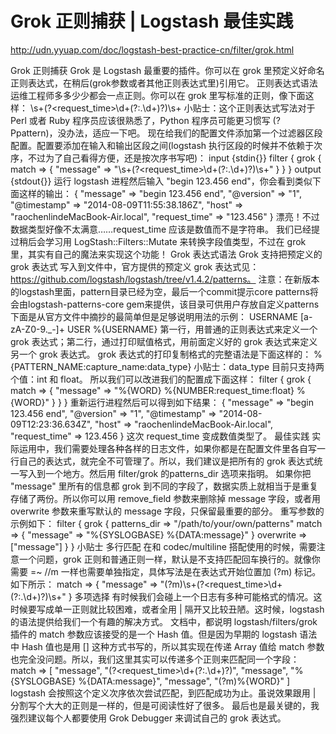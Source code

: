 

# Grok 正则捕获 | Logstash 最佳实践
 http://udn.yyuap.com/doc/logstash-best-practice-cn/filter/grok.html

Grok 正则捕获
Grok 是 Logstash 最重要的插件。你可以在 grok 里预定义好命名正则表达式，在稍后(grok参数或者其他正则表达式里)引用它。
正则表达式语法
运维工程师多多少少都会一点正则。你可以在 grok 里写标准的正则，像下面这样：
\s+(?<request_time>\d+(?:\.\d+)?)\s+
小贴士：这个正则表达式写法对于 Perl 或者 Ruby 程序员应该很熟悉了，Python 程序员可能更习惯写 (?P<name>pattern)，没办法，适应一下吧。
现在给我们的配置文件添加第一个过滤器区段配置。配置要添加在输入和输出区段之间(logstash 执行区段的时候并不依赖于次序，不过为了自己看得方便，还是按次序书写吧)：
input {stdin{}}
filter {
    grok {
        match => {
            "message" => "\s+(?<request_time>\d+(?:\.\d+)?)\s+"
        }
    }
}
output {stdout{}}
运行 logstash 进程然后输入 "begin 123.456 end"，你会看到类似下面这样的输出：
{
         "message" => "begin 123.456 end",
        "@version" => "1",
      "@timestamp" => "2014-08-09T11:55:38.186Z",
            "host" => "raochenlindeMacBook-Air.local",
    "request_time" => "123.456"
}
漂亮！不过数据类型好像不太满意……request_time 应该是数值而不是字符串。
我们已经提过稍后会学习用 LogStash::Filters::Mutate 来转换字段值类型，不过在 grok 里，其实有自己的魔法来实现这个功能！
Grok 表达式语法
Grok 支持把预定义的 grok 表达式 写入到文件中，官方提供的预定义 grok 表达式见：https://github.com/logstash/logstash/tree/v1.4.2/patterns。
注意：在新版本的logstash里面，pattern目录已经为空，最后一个commit提示core patterns将会由logstash-patterns-core gem来提供，该目录可供用户存放自定义patterns
下面是从官方文件中摘抄的最简单但是足够说明用法的示例：
USERNAME [a-zA-Z0-9._-]+
USER %{USERNAME}
第一行，用普通的正则表达式来定义一个 grok 表达式；第二行，通过打印赋值格式，用前面定义好的 grok 表达式来定义另一个 grok 表达式。
grok 表达式的打印复制格式的完整语法是下面这样的：
%{PATTERN_NAME:capture_name:data_type}
小贴士：data_type 目前只支持两个值：int 和 float。
所以我们可以改进我们的配置成下面这样：
filter {
    grok {
        match => {
            "message" => "%{WORD} %{NUMBER:request_time:float} %{WORD}"
        }
    }
}
重新运行进程然后可以得到如下结果：
{
         "message" => "begin 123.456 end",
        "@version" => "1",
      "@timestamp" => "2014-08-09T12:23:36.634Z",
            "host" => "raochenlindeMacBook-Air.local",
    "request_time" => 123.456
}
这次 request_time 变成数值类型了。
最佳实践
实际运用中，我们需要处理各种各样的日志文件，如果你都是在配置文件里各自写一行自己的表达式，就完全不可管理了。所以，我们建议是把所有的 grok 表达式统一写入到一个地方。然后用 filter/grok 的patterns_dir 选项来指明。
如果你把 "message" 里所有的信息都 grok 到不同的字段了，数据实质上就相当于是重复存储了两份。所以你可以用 remove_field 参数来删除掉 message 字段，或者用 overwrite 参数来重写默认的 message 字段，只保留最重要的部分。
重写参数的示例如下：
filter {
    grok {
        patterns_dir => "/path/to/your/own/patterns"
        match => {
            "message" => "%{SYSLOGBASE} %{DATA:message}"
        }
        overwrite => ["message"]
    }
}
小贴士
多行匹配
在和 codec/multiline 搭配使用的时候，需要注意一个问题，grok 正则和普通正则一样，默认是不支持匹配回车换行的。就像你需要 =~ //m 一样也需要单独指定，具体写法是在表达式开始位置加 (?m) 标记。如下所示：
match => {
    "message" => "(?m)\s+(?<request_time>\d+(?:\.\d+)?)\s+"
}
多项选择
有时候我们会碰上一个日志有多种可能格式的情况。这时候要写成单一正则就比较困难，或者全用 | 隔开又比较丑陋。这时候，logstash 的语法提供给我们一个有趣的解决方式。
文档中，都说明 logstash/filters/grok 插件的 match 参数应该接受的是一个 Hash 值。但是因为早期的 logstash 语法中 Hash 值也是用 [] 这种方式书写的，所以其实现在传递 Array 值给 match 参数也完全没问题。所以，我们这里其实可以传递多个正则来匹配同一个字段：
match => [
    "message", "(?<request_time>\d+(?:\.\d+)?)",
    "message", "%{SYSLOGBASE} %{DATA:message}",
    "message", "(?m)%{WORD}"
]
logstash 会按照这个定义次序依次尝试匹配，到匹配成功为止。虽说效果跟用 | 分割写个大大的正则是一样的，但是可阅读性好了很多。
最后也是最关键的，我强烈建议每个人都要使用 Grok Debugger 来调试自己的 grok 表达式。




